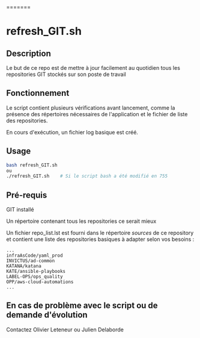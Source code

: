 =======

# refresh_GIT.sh

## Description


Le but de ce repo est de mettre à jour facilement au quotidien tous les repositories GIT stockés sur son poste de travail



## Fonctionnement

Le script contient plusieurs vérifications avant lancement, comme la présence des répertoires nécessaires de l'application et le fichier de liste des repositories.

En cours d'exécution, un fichier log basique est créé.



## Usage

```bash
bash refresh_GIT.sh
ou
./refresh_GIT.sh	# Si le script bash a été modifié en 755
```



## Pré-requis

GIT installé

Un répertoire contenant tous les repositories ce serait mieux

Un fichier repo_list.lst est fourni dans le répertoire *sources* de ce repository et contient une liste des repositories basiques à adapter selon vos besoins : 

```
...
infraAsCode/yaml_prod
INVICTUS/ad-common
KATANA/katana
KATE/ansible-playbooks
LABEL-OPS/ops_quality
OPP/aws-cloud-automations
...
```



## En cas de problème avec le script ou de demande d'évolution

Contactez Olivier Leteneur ou Julien Delaborde
